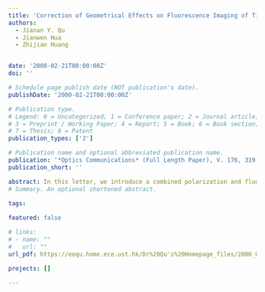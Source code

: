 ```yaml
---
title: 'Correction of Geometrical Effects on Fluorescence Imaging of Tissue'
authors:
  - Jianan Y. Qu
  - Jianwen Hua
  - Zhijian Huang


date: '2000-02-21T00:00:00Z'
doi: ''

# Schedule page publish date (NOT publication's date).
publishDate: '2000-02-21T00:00:00Z'

# Publication type.
# Legend: 0 = Uncategorized; 1 = Conference paper; 2 = Journal article;
# 3 = Preprint / Working Paper; 4 = Report; 5 = Book; 6 = Book section;
# 7 = Thesis; 8 = Patent
publication_types: ['2']

# Publication name and optional abbreviated publication name.
publication: '*Optics Communications* (Full Length Paper), V. 176, 319-326 (2000) '
publication_short: ''

abstract: In this letter, we introduce a combined polarization and fluorescence imaging technique for the measurement of fluorescence yield on the surface of turbid media. We use the cross-polarization method to reject the specular reflection and enhance the diffusive backscattering from the turbid media. It has been found that the ratio image of fluorescence versus cross-polarized reflection is not sensitive to the geometry of fluorescence excitation and illumination, and provides a map of fluorescence yield on the surface of imaged subject. The technique reported in this letter may potentially solve the problem for imaging of early cancers which usually start from the superficial layer of tissue and have the fluorescence yield lower than surrounding normal tissue.
# Summary. An optional shortened abstract.

tags:
  
featured: false

# links:
# - name: ""
#   url: ""
url_pdf: https://eequ.home.ece.ust.hk/Dr%20Qu's%20Homepage_files/2000_OC.pdf

projects: []

---
```





